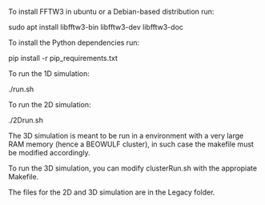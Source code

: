 To install FFTW3 in ubuntu or a Debian-based distribution run:

sudo apt install libfftw3-bin libfftw3-dev libfftw3-doc

To install the Python dependencies run:

pip install -r pip_requirements.txt

To run the 1D simulation:

./run.sh

To run the 2D simulation:

./2Drun.sh

The 3D simulation is meant to be run in a environment with a very large RAM memory (hence a BEOWULF cluster), in such case the makefile must be modified accordingly. 

To run the 3D simulation, you can modify clusterRun.sh with the appropiate Makefile.

The files for the 2D and 3D simulation are in the Legacy folder.

